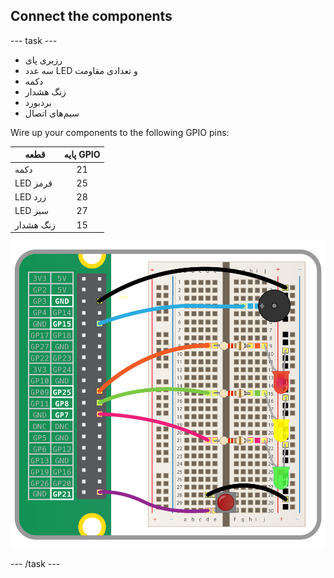 ## Connect the components

\--- task \---

- رزبری پای
- سه عدد LED و تعدادی مقاومت
- دکمه
- زنگ هشدار
- بردبورد
- سیم‌های اتصال

Wire up your components to the following GPIO pins:

| قطعه      | پایه GPIO |
| --------- |:---------:|
| دکمه      |    21     |
| LED قرمز  |    25     |
| LED زرد   |    28     |
| LED سبز   |    27     |
| زنگ هشدار |    15     |

![wiring diagram](images/wiring.png)

\--- /task \---